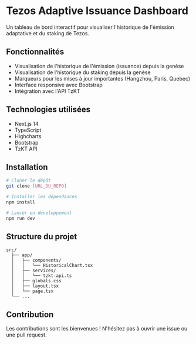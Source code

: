 # Tezos Adaptive Issuance Dashboard

Un tableau de bord interactif pour visualiser l'historique de l'émission adaptative et du staking de Tezos.

## Fonctionnalités

- Visualisation de l'historique de l'émission (issuance) depuis la genèse
- Visualisation de l'historique du staking depuis la genèse
- Marqueurs pour les mises à jour importantes (Hangzhou, Paris, Quebec)
- Interface responsive avec Bootstrap
- Intégration avec l'API TzKT

## Technologies utilisées

- Next.js 14
- TypeScript
- Highcharts
- Bootstrap
- TzKT API

## Installation

```bash
# Cloner le dépôt
git clone [URL_DU_REPO]

# Installer les dépendances
npm install

# Lancer en développement
npm run dev
```

## Structure du projet

```
src/
  ├── app/
  │   ├── components/
  │   │   └── HistoricalChart.tsx
  │   ├── services/
  │   │   └── tzkt-api.ts
  │   ├── globals.css
  │   ├── layout.tsx
  │   └── page.tsx
  └── ...
```

## Contribution

Les contributions sont les bienvenues ! N'hésitez pas à ouvrir une issue ou une pull request.
